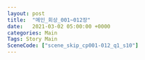 ```yaml
---
layout: post
title:  "메인_회상_001~012장"
date:   2021-03-02 05:00:00 +0000
categories: Main
Tags: Story Main
SceneCode: ["scene_skip_cp001-012_q1_s10"]
---
```

